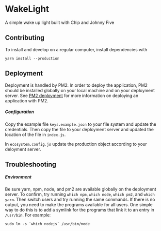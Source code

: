 # WakeLight

A simple wake up light built with Chip and Johnny Five

## Contributing
To install and develop on a regular computer, install dependencies with
```
yarn install --production
```

## Deployment
Deployment is handled by PM2. In order to deploy the application, PM2 should be installed globally on your local machine and on your deployment server. See [PM2 deployment](http://pm2.keymetrics.io/docs/usage/deployment/) for more information on deploying an application with PM2.

##### Configuration
Copy the example file `keys.example.json` to your file system and update the credentials. Then copy the file to your deployment server and updated the location of the file in `index.js`.

In `ecosystem.config.js` update the production object according to your deloyment server.

## Troubleshooting
##### Environment
Be sure yarn, npm, node, and pm2 are available globally on the deployment server. To confirm, try running `which npm`, `which node`, `which pm2`, and `which yarn`. Then switch users and try running the same commands. If there is no output, you need to make the programs available for all users. One simple way to do this is to add a symlink for the programs that link it to an entry in `/usr/bin`. For example:
```
sudo ln -s `which nodejs` /usr/bin/node
```
